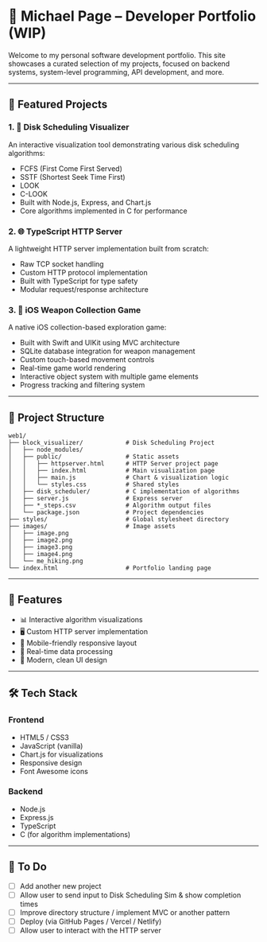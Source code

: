 # 🧠 Michael Page – Developer Portfolio (WIP)

Welcome to my personal software development portfolio. This site showcases a curated selection of my projects, focused on backend systems, system-level programming, API development, and more.

---
## 🚀 Featured Projects

### 1. 💽 Disk Scheduling Visualizer
An interactive visualization tool demonstrating various disk scheduling algorithms:
- FCFS (First Come First Served)
- SSTF (Shortest Seek Time First)
- LOOK
- C-LOOK
- Built with Node.js, Express, and Chart.js
- Core algorithms implemented in C for performance

### 2. 🌐 TypeScript HTTP Server
A lightweight HTTP server implementation built from scratch:
- Raw TCP socket handling
- Custom HTTP protocol implementation
- Built with TypeScript for type safety
- Modular request/response architecture

### 3. 📱 iOS Weapon Collection Game
A native iOS collection-based exploration game:
- Built with Swift and UIKit using MVC architecture
- SQLite database integration for weapon management
- Custom touch-based movement controls
- Real-time game world rendering
- Interactive object system with multiple game elements
- Progress tracking and filtering system

---
## 📁 Project Structure
```
web1/
├── block_visualizer/            # Disk Scheduling Project
│   ├── node_modules/
│   ├── public/                  # Static assets
│   │   ├── httpserver.html      # HTTP Server project page
│   │   ├── index.html           # Main visualization page
│   │   ├── main.js              # Chart & visualization logic
│   │   └── styles.css           # Shared styles
│   ├── disk_scheduler/          # C implementation of algorithms
│   ├── server.js                # Express server
│   ├── *_steps.csv              # Algorithm output files
│   └── package.json             # Project dependencies
├── styles/                      # Global stylesheet directory
├── images/                      # Image assets
│   ├── image.png
│   ├── image2.png
│   ├── image3.png
│   ├── image4.png
│   └── me_hiking.png
└── index.html                   # Portfolio landing page
```
---

## 🌟 Features

- 📊 Interactive algorithm visualizations
- 🖥️ Custom HTTP server implementation
- 📱 Mobile-friendly responsive layout
- 🔄 Real-time data processing
- 🎨 Modern, clean UI design
---

## 🛠️ Tech Stack

### Frontend
- HTML5 / CSS3
- JavaScript (vanilla)
- Chart.js for visualizations
- Responsive design
- Font Awesome icons

### Backend
- Node.js
- Express.js
- TypeScript
- C (for algorithm implementations)

---
## 📌 To Do

- [ ] Add another new project 
- [ ] Allow user to send input to Disk Scheduling Sim & show completion times
- [ ] Improve directory structure / implement MVC or another pattern
- [ ] Deploy (via GitHub Pages / Vercel / Netlify)
- [ ] Allow user to interact with the HTTP server 
